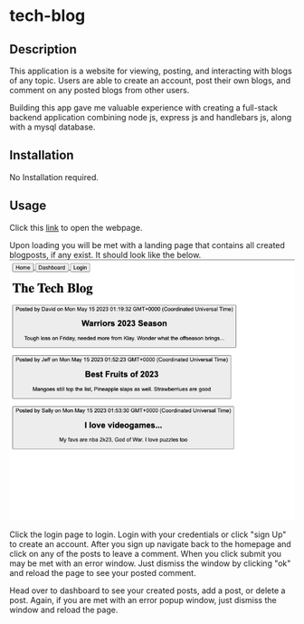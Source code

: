 # tech-blog

## Description

This application is a website for viewing, posting, and interacting with blogs of any topic. Users are able to create an account, post their own blogs, and comment on any  posted blogs from other users. 

Building this app gave me valuable experience with creating a full-stack backend application combining node js, express js and handlebars js, along with a mysql database.


## Installation

No Installation required.

## Usage

Click this [link](https://safe-stream-47655.herokuapp.com/) to open the webpage. 

Upon loading you will be met with a landing page that contains all created blogposts, if any exist. It should look like the below.
![Screenshot of landing page](./assets/Screen%20Shot%202023-05-14%20at%209.55.28%20PM.png)

Click the login page to login. Login with your credentials or click "sign Up" to create an account. After you sign up navigate back to the homepage and click on any of the posts to leave a comment. When you click submit you may be met with an error window. Just dismiss the window by clicking "ok" and reload the page to see your posted comment.

Head over to dashboard to see your created posts, add a post, or delete a post. Again, if you are met with an error popup window, just dismiss the window and reload the page. 









